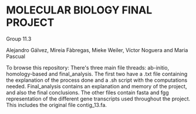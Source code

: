 # MOLECULAR BIOLOGY FINAL PROJECT
Group 11.3

Alejandro Gálvez, Mireia Fàbregas, Mieke Weiler, Víctor Noguera and Maria Pascual

To browse this repository: 
There's three main file threads: ab-initio, homology-based and final_analysis. The first two have a .txt file containing the explanation of the process done and a .sh script with the computations needed. Final_analysis contains an explanation and memory of the project, and also the final conclusions. The other files contain fasta and fgg representation of the different gene transcripts used throughout the project. This includes the original file contig_13.fa.


